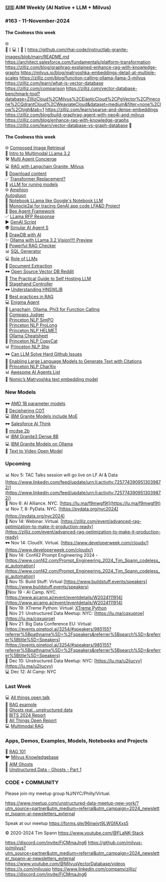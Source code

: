 ### 🇺🇸 AIM Weekly (AI Native + LLM + Milvus)  
### #163 - 11-November-2024

#### The Coolness this week
🌐 []()<br/>
📎 [
💻 [
🫶 [
https://github.com/rhai-code/instructlab-granite-images/blob/main/README.md
https://architect.salesforce.com/fundamentals/platform-transformation
https://zilliz.com/blog/graphrag-explained-enhance-rag-with-knowledge-graphs 
https://milvus.io/blog/matryoshka-embeddings-detail-at-multiple-scales
https://zilliz.com/blog/function-calling-ollama-llama-3-milvus
https://zilliz.com/learn/what-is-vector-database
https://zilliz.com/comparison
https://zilliz.com/vector-database-benchmark-tool?database=ZillizCloud%2CMilvus%2CElasticCloud%2CPgVector%2CPinecone%2CQdrantCloud%2CWeaviateCloud&dataset=medium&filter=none%2Clow%2Chigh&tab=1
https://zilliz.com/learn/sparse-and-dense-embeddings
https://zilliz.com/blog/build-graphrag-agent-with-neo4j-and-milvus
https://zilliz.com/blog/enhance-rag-with-knowledge-graphs
https://zilliz.com/learn/vector-database-vs-graph-database
📝


 
#### The Coolness this week
🌐 [Composed Image Retrieval](https://medium.com/@zilliz_learn/combining-images-and-text-together-how-multimodal-retrieval-transforms-search-ef7bd5ac8a50)<br/>
📎 [Intro to Multimodal LLama 3.2](https://www.deeplearning.ai/short-courses/introducing-multimodal-llama-3-2/)<br/>
🛠️ [Multi Agent Concierge](https://github.com/run-llama/multi-agent-concierge/)<br/>
💻 [RAG with Langchain Granite, Milvus](https://github.com/ibm-granite-community/granite-snack-cookbook/blob/main/recipes/RAG/RAG_with_Langchain.ipynb)<br/>
🫶 [Download content](https://github.com/soimort/you-get)<br/>
✅ [Transformer Replacement?](https://medium.com/@zilliz_learn/the-potential-transformer-replacement-mamba-f982a9d2aa12)<br/>
🤖 [vLLM for runing models](https://github.com/vllm-project/vllm)<br/>
🌐 [Amphion](https://github.com/open-mmlab/Amphion)<br/>
 [Autogluon](https://github.com/autogluon/autogluon)<br/>
🚙 [Notebook LLama like Google's Notebook LLM](https://github.com/meta-llama/llama-recipes/tree/main/recipes/quickstart/NotebookLlama)<br/>
🫶 [Monocle2ai for tracing GenAI app code LFA&D Project](https://github.com/monocle2ai/monocle)<br/>
🤖 [Bee Agent Framework](https://github.com/i-am-bee/bee-agent-framework)<br/>
✅ [LLama RFP Response](https://github.com/run-llama/llamacloud-demo/blob/main/examples/report_generation/rfp_response/generate_rfp.ipynb)<br/>
▶️ [GenAI Script](https://microsoft.github.io/genaiscript/getting-started/)<br/>
👽 [Simular AI Agent S](https://github.com/simular-ai/Agent-S)<br/>
🦾 [DrawDB with AI](https://github.com/drawdb-io/drawdb)<br/>
✨ [Ollama with LLama 3.2 Vision!!!! Preview](https://github.com/ollama/ollama/releases/tag/v0.4.0-rc6)<br/>
🚕 [Powerful RAG Checker](https://github.com/amazon-science/RAGChecker)<br/>
📊 [SQL Generator](https://levelup.gitconnected.com/sql-generator-how-i-build-ai-query-wizard-for-enterprise-scale-with-500-tables-fc290692632a)<br/>
💻 [Role of LLMs](https://medium.com/@zilliz_learn/the-role-of-llms-in-modern-travel-opportunities-and-challenges-ahead-6e80763c4e8d)<br/>
🐍 [Document Extraction](https://github.com/DS4SD/docling)<br/>
🕶️ [Open Source Vector DB Reddit](https://www.reddit.com/r/opensourcevectordb/hot/)<br/>
🍔 [The Practical Guide to Self Hosting LLM](https://medium.com/@zilliz_learn/the-practical-guide-to-self-hosting-compound-llm-systems-0945f593d7b2)<br/>
🦾 [Stagehand Controller](https://github.com/browserbase/stagehand)<br/>
🕶️ [Understanding HNSWLIB](https://medium.com/@zilliz_learn/understanding-hnswlib-a-graph-based-library-for-fast-approximate-nearest-neighbor-search-5ffe6874e107)<br/>
🐍 [Best practices in RAG](https://medium.com/@zilliz_learn/best-practices-in-implementing-retrieval-augmented-generation-rag-applications-ebc958ee7ccb)<br/>
💻 [Enigma Agent](https://enigma-agent.com/#results)<br/>
📝 [Langchain, Ollama, Phi3 for Function Calling](https://ai.plainenglish.io/unleashing-llms-functional-calling-with-langchain-ollama-and-microsofts-phi-3-part-2-10fae91d7b01)<br/>
🔋 [Compass Judger](https://github.com/open-compass/CompassJudger)<br/>
📝 [Princeton NLP SimPO](https://github.com/princeton-nlp/SimPO)<br/>
🍔 [Princeton NLP ProLong](https://github.com/princeton-nlp/ProLong)<br/>
🔋 [Princeton NLP HELMET](https://github.com/princeton-nlp/HELMET)<br/>
🧐 [Ollama Cheatsheet](https://cheatsheet.md/llm-leaderboard/ollama.en)<br/>
🚕 [Princeton NLP CopyCat](https://github.com/princeton-nlp/CopyCat)<br/>
📊 [Princeton NLP Shp](https://github.com/princeton-nlp/WebShop)<br/>
🕶️ [Can LLM Solve Hard Github Issues](https://github.com/princeton-nlp/SWE-bench)<br/>
📝 [Enabling Large Language Models to Generate Text with Citations](https://github.com/princeton-nlp/ALCE)<br/>
🔋 [Princeton NLP CharXiv](https://github.com/princeton-nlp/CharXiv)<br/>
📊 [Awesome AI Agents List](https://github.com/e2b-dev/awesome-ai-agents)<br/>
🦾 [Nomic’s Matryoshka text embedding model](https://towardsdatascience.com/how-to-reduce-embedding-size-and-increase-rag-retrieval-speed-7f903d3cecf7)<br/>

### New Models
🕶️ [AMD 1B parameter models](https://huggingface.co/amd/AMD-OLMo-1B-SFT)<br/>
🦾 [Deciphering COT](https://github.com/aksh555/deciphering_cot)<br/>
💻 [IBM Granite Models include MoE](https://ollama.com/blog/ibm-granite)<br/>
🕶️ [Salesforce AI Think](https://github.com/SalesforceAIResearch/ThinK)<br/>
🍔 [mcdse 2b](https://huggingface.co/marco/mcdse-2b-v1)<br/>
📊 [IBM Granite3 Dense 8B](https://ollama.com/library/granite3-dense:8b)<br/>
💻 [IBM Granite Models on Ollama](https://ollama.com/blog/ibm-granite)<br/>
🧐 [Text to Video Open Model](https://huggingface.co/rhymes-ai/Allegro)<br/>

### Upcoming
📊 Nov 5: TAC Talks session will go live on LF AI & Data [https://www.linkedin.com/feed/update/urn:li:activity:7257743909513039872/](https://www.linkedin.com/feed/update/urn:li:activity:7257743909513039872/)<br/>
🔋 Nov 6: AI Alliance. NYC. [https://lu.ma/f9mwgf9t](https://lu.ma/f9mwgf9t)  <br/>
📊 Nov 7, 8: PyData. NYC. [https://pydata.org/nyc2024](https://pydata.org/nyc2024) <br/>
🦾 Nov 14: Webinar. Virtual. [https://zilliz.com/event/advanced-rag-optimization-to-make-it-production-ready](https://zilliz.com/event/advanced-rag-optimization-to-make-it-production-ready) <br/>
🕶️ Nov 14: CloudX. Virtual. [https://www.developerweek.com/cloudx/](https://www.developerweek.com/cloudx/) <br/>
🍔 Nov 14: Conf42 Prompt Engineering 2024 - [https://www.conf42.com/Prompt_Engineering_2024_Tim_Spann_codeless_ai_automation](https://www.conf42.com/Prompt_Engineering_2024_Tim_Spann_codeless_ai_automation)<br/>
🧐 Nov 15: Build Stuff: Virtual [https://www.buildstuff.events/speakers](https://www.buildstuff.events/speakers)<br/>
🔋Nov 19 - AI Camp. NYC. [https://www.aicamp.ai/event/eventdetails/W2024111914](https://www.aicamp.ai/event/eventdetails/W2024111914)<br/>
🐍 Nov 19: XTreme Python: Virtual: [XTreme Python](https://xtremepython.dev/2024/schedule/)<br/>
🍔 Nov 21: Unstructured Data Meetup: NYC: [https://lu.ma/cqxuproe](https://lu.ma/cqxuproe) <br/>
🔋 Nov 21: Big Data Conference EU: Virtual: [https://events.pinetool.ai/3254/#speakers/985155?referrer%5Bpathname%5D=%2Fspeakers&referrer%5Bsearch%5D=&referrer%5Btitle%5D=Speakers](https://events.pinetool.ai/3254/#speakers/985155?referrer%5Bpathname%5D=%2Fspeakers&referrer%5Bsearch%5D=&referrer%5Btitle%5D=Speakers)<br/>
📝 Dec 10: Unstructured Data Meetup: NYC: [https://lu.ma/u2ijucyv](https://lu.ma/u2ijucyv)<br/>
💻 Dec 12: AI Camp: NYC<br/>


### Last Week
💻 [All things open talk](https://www.slideshare.net/slideshow/2024-10-28-all-things-open-advanced-retrieval-augmented-generation-rag-techniques/272786149)<br/>
🎃 [RAG example](https://dzone.com/articles/multimodal-rag-is-not-scary-ghosts-are-scary)<br/>
👻 [Ghosts real...unstructured data](https://www.youtube.com/watch?v=XPXJMXbax84)<br/>
🧐 [BITS 2024 Report](https://medium.com/@tspann/bits-2024-report-nyc-a6c9d5a4a513)<br/>
🐍 [All Things Open Report](https://medium.com/@tspann/milvus-all-things-open-2024-cef97a45b8f3)<br/>
💻 [Multimodal RAG](https://zilliz.com/blog/multimodal-rag-halloween-ghosts)<br/>


### Apps, Demos, Examples, Models, Notebooks and Projects
🐍 [RAG 101](https://medium.com/@tspann/step-by-step-rag-101-with-milvus-813477a4e88d)<br/>
🐦 [Milvus Knowledgebase](https://github.com/tspannhw/AIM-Milvus-KB)<br/>
👻 [AIM Ghosts](https://github.com/tspannhw/AIM-Ghosts)<br/>
🚕 [Unstructured Data - Ghosts - Part 1](https://www.youtube.com/watch?v=5nCDzF4EVlA)<br/>


### CODE + COMMUNITY

Please join my meetup group NJ/NYC/Philly/Virtual. 

https://www.meetup.com/unstructured-data-meetup-new-york/?utm_source=partner&utm_medium=referral&utm_campaign=2024_newsletter_tspann-ai-newsletters_external

Speak at our meetup
https://forms.gle/96nwiyt9LWGfAXxs5
 
&copy; 2020-2024 Tim Spann  https://www.youtube.com/@FLaNK-Stack

https://discord.com/invite/FjCMmaJng6
https://github.com/milvus-io/milvus?utm_source=partner&utm_medium=referral&utm_campaign=2024_newsletter_tspann-ai-newsletters_external
https://www.youtube.com/@MilvusVectorDatabase/videos
https://x.com/milvusio
https://www.linkedin.com/company/zilliz/
https://discord.com/invite/FjCMmaJng6


